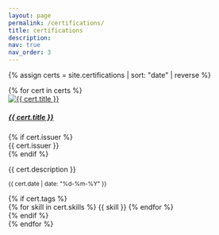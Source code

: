 ```yaml
---
layout: page
permalink: /certifications/
title: certifications
description: 
nav: true
nav_order: 3
---
```

{% assign certs = site.certifications | sort: "date" | reverse %}
<div class="container">
  {% for cert in certs %}
    <div class="card mb-3" style="max-width: 640px;">
      <div class="row g-0">
        <div class="col-md-4 d-flex align-items-center justify-content-center">
          <a href="{{ cert.link }}" target="_blank">
            <img src="{{ cert.thumbnail }}" alt="{{ cert.title }}" class="img-fluid rounded-start" style="max-width: 90%; max-height: 140px;">
          </a>
        </div>
        <div class="col-md-8">
          <div class="card-body">
            <h5 class="card-title mb-2">
              <a href="{{ cert.link }}" target="_blank">{{ cert.title }}</a>
            </h5>
            {% if cert.issuer %}
              <div class="mb-1 text-muted">{{ cert.issuer }}</div>
            {% endif %}
            <p class="card-text">{{ cert.description }}</p>
            <p class="card-text"><small class="text-body-secondary">{{ cert.date | date: "%d-%m-%Y" }}</small></p>
            {% if cert.tags %}
              <div class="mt-3">
                {% for skill in cert.skills %}
                  <span class="badge bg-info text-dark mx-1">{{ skill }}</span>
                {% endfor %}
              </div>
            {% endif %}
          </div>
        </div>
      </div>
    </div>
  {% endfor %}
</div>
